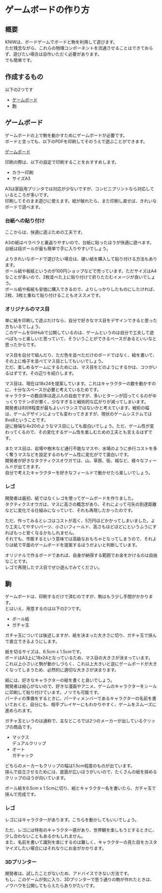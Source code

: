 
# ゲームボードの作り方

## 概要
KNIWは、ボードゲームでボードと駒を利用して遊びます。  
ただ残念ながら、これらの物理コンポーネントを流通させることはできておらず、遊びたい場合は自作いただく必要があります。  
でも簡単です。  

## 作成するもの
以下の2つです  
- [ゲームボード](#ゲームボード)
- [駒](#駒)

## ゲームボード
ゲームボードの上で駒を動かすためにゲームボードが必要です。  
ボードと言っても、以下のPDFを印刷してそのうえで遊ぶことができます。  

[ゲームボード](TODO)

印刷の際は、以下の設定で印刷することをおすすめします。  
- カラー印刷  
- サイズA3  

A3は家庭用プリンタでは対応が少ないですが、コンビニプリントなら対応しているところが多いです。  
印刷してそのまま遊びに使えます。紙が破れたら、また印刷し直せば、きれいなボードで遊べます。  

### 台紙への貼り付け
ここからは、快適に遊ぶための工夫です。  

A3の紙はペラペラと裏返りやすいので、台紙に貼ったほうが快適に遊べます。  
台紙は段ボールが最も簡単で手に入りやすいでしょう。  

よりきれいなボードで遊びたい場合は、硬い紙を購入して貼り付ける方法もあります。  
ボール紙や板紙というのが100円ショップなどで売っています。ただサイズはA4なことが多いので、2枚並べた上に貼り付けて折りたたむイメージが良いでしょう。  
ボール紙や板紙も安価に購入できるので、よりしっかりしたものにしたければ、2枚、3枚と重ねて貼り付けることもオススメです。  

### オリジナルのマス目
単に紙を印刷して遊ぶだけなら、自分で好きなマス目をデザインできると思った方もいるでしょう。  
このゲームをGitHubで公開しているのは、ゲームというのは自分で工夫して遊べばもっと楽しいと思っていて、そういうことができるベースがあるといいなと思ったからです。  

マス目を自分で組んだり、ただ色を並べただけのボードではなく、絵を書いて、その上に格子を並べてマス目としてもいいでしょう。  
ただ、楽しめるゲームにするためには、マス目をどのようにするかは、コツがいるはずです。その辺りを紹介します。  

マス目は、現在は18x24を提案しています。これはキャラクターの数を動かすのに、十分なスペースが必要と考えているためです。  
キャラクターの数自体は遊ぶ人の自由ですが、多いとターンが回ってくるのがゆっくりでテンポが悪く、少なすぎると戦術的な広がりが減ってしまいます。  
開発者は8対8程度が最もよいバランスではないかと考えています。戦術の幅は、ゲームデザインによっても変わってきますが、現状のゲームシステムでは8vs8ということです。  
逆に極端な4x20のようなマス目にしても面白いでしょう。ただ、ゲーム性が変わってくるので、その変化するゲーム性を楽しむための工夫とも言えるはずです。  

またマス目は、岩場や樹木など通行不能なマスや、水場のように歩行コストを多く奪うマスなどを設定するのもゲーム性に変化がでて面白いです。  
開発者が好きなタクティクスオウガでは、山、草原、街、城など、様々なフィールドが出てきます。  
自分で考えたキャラクターを好きなフィールドで動かせたら楽しいでしょう。  

### レゴ
開発者は最初、紙ではなくレゴを使ってゲームボードを作りました。  
タクティクスオウガは、マスに高さの概念があり、それによって弓矢の到達距離などに変化でる仕組みになっていて、それも再現したかったのです。  

ただ、作ってみるとレゴはコストが高く、5万円ほどかかってしまいました。より工夫してやすいパーツ、小さいフィールド、高さもほどほどにというふうにすればもっと安くなるかもしれません。  
それでも、市販するという意味では高級なおもちゃとなってしまうので、それよりは紙で平面のゲームボードを提案するほうがよいと判断しています。  

オリジナルで作るボードであれば、自身が納得する範囲でお金をかけるのは自由なことです。  
レゴで再現したマス目でぜひ遊んでみてください。  

## 駒
ゲームボードは、印刷するだけで済むのですが、駒はもう少し手間がかかります。  
とはいえ、用意するのは以下の2つです。

- ボール紙
- ガチャ玉

ガチャ玉については後述しますが、紙を決まった大きさに切り、ガチャ玉で挟んで直立できるようにします。  

紙を切るサイズは、6.5cm x 1.5cmです。  
ボードはA3上に18x24となっているため、マス目の大きさが決まっています。  
これ以上小さいと駒が動かしづらく、これ以上大きいと逆にゲームボードが大きくなってしまうため、必然的に適切な大きさが決まります。  

紙には、好きなキャラクターの絵を書くと良いでしょう。  
開発者は絵心がないので、好きな漫画やアニメ、ゲームのキャラクターをシールに印刷して貼り付けています。ノリでも可能です。  
パーティの準備をするときに、パーティメンバーであるキャラクターの名前を書いておくと、自分にも、相手プレイヤーにもわかりやすく、ゲームをスムーズに進められます。  

ガチャ玉というのは通称で、主なところでは2つのメーカーが出しているクリップの商品です。  
- マックス  
  デュアルクリップ  
- オート  
  ガチャック  

どちらのメーカーもクリップの幅は1.5cm程度のものが出ています。  
挟んで自立させるためには、底面が広いほうがいいので、たくさんの紙を挟めるクリップのほうが向いています。  

ボール紙を6.5cm x 1.5cmに切り、絵とキャラクター名を書いたら、ガチャ玉で挟んで完成です。  

### レゴ
レゴにはキャラクターがあります。こちらを動かしてもいいでしょう。  

ただ、レゴには特有のキャラクター感があり、世界観を楽しもうとするときに、少し合わないこともあるかもしれません。  
また、名前を書いて識別を楽にするのは難しく、キャラクターの見た目をカスタマイズしたい場合にはそれなりにお金がかかります。  

### 3Dプリンター
開発者は、試したことがないため、アドバイスできない方法です。  
もし、このゲームが気に入り、3Dプリンターで思う通りの駒が作れたときは、ノウハウを公開してもらえたらありがたいです。  


